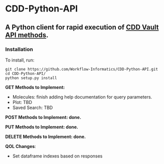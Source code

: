 # CDD-Python-API

## A Python client for rapid execution of [CDD Vault API methods](https://support.collaborativedrug.com/hc/en-us/sections/115001607043-API-Function-Calls).

### Installation

To install, run:

```
git clone https://github.com/Workflow-Informatics/CDD-Python-API.git
cd CDD-Python-API/
python setup.py install
```

__GET Methods to Implement:__

  - Molecules: finish adding help documentation for query parameters.
  - Plot: TBD
  - Saved Search: TBD

__POST Methods to Implement: done.__

__PUT Methods to Implement: done.__

__DELETE Methods to Implement: done.__

__QOL Changes__:

 - Set dataframe indexes based on responses 
